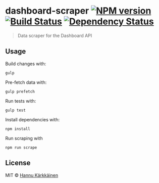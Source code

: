 # dashboard-scraper [![NPM version][npm-image]][npm-url] [![Build Status][travis-image]][travis-url] [![Dependency Status][daviddm-image]][daviddm-url]
> Data scraper for the Dashboard API

## Usage

Build changes with:
```
gulp
```
Pre-fetch data with:
```
gulp prefetch
```
Run tests with:
```
gulp test
```

Install dependencies with:
```
npm install
```

Run scraping with
```
npm run scrape
```


## License

MIT © [Hannu Kärkkäinen](http://blankpace.net/HK/)


[npm-image]: https://badge.fury.io/js/dashboard-scraper.svg
[npm-url]: https://npmjs.org/package/dashboard-scraper
[travis-image]: https://travis-ci.org/Hellenic/dashboard-scraper.svg?branch=master
[travis-url]: https://travis-ci.org/Hellenic/dashboard-scraper
[daviddm-image]: https://david-dm.org/Hellenic/dashboard-scraper.svg?theme=shields.io
[daviddm-url]: https://david-dm.org/Hellenic/dashboard-scraper
